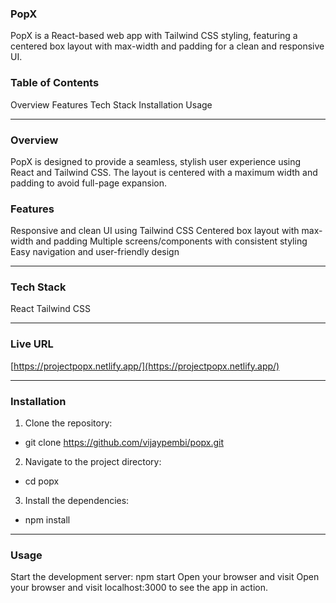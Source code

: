 ### PopX

PopX is a React-based web app with Tailwind CSS styling, featuring a centered box layout with max-width and padding for a clean and responsive UI.

### Table of Contents

Overview
Features
Tech Stack
Installation
Usage

---

### Overview

PopX is designed to provide a seamless, stylish user experience using React and Tailwind CSS. The layout is centered with a maximum width and padding to avoid full-page expansion.

### Features

Responsive and clean UI using Tailwind CSS
Centered box layout with max-width and padding
Multiple screens/components with consistent styling
Easy navigation and user-friendly design

---

### Tech Stack

React
Tailwind CSS

---

### Live URL

[https://projectpopx.netlify.app/](https://projectpopx.netlify.app/)

---

### Installation

1. Clone the repository:

-   git clone https://github.com/vijaypembi/popx.git

2. Navigate to the project directory:

-   cd popx

3. Install the dependencies:

-   npm install

---

### Usage

Start the development server:
npm start
Open your browser and visit
Open your browser and visit localhost:3000 to see the app in action.
